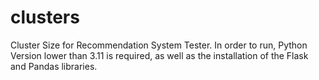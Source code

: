 # clusters
Cluster Size for Recommendation System Tester. In order to run, Python Version lower than 3.11 is required, as well as the installation of the Flask and Pandas libraries. 
